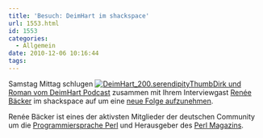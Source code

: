 ```yaml
---
title: 'Besuch: DeimHart im shackspace'
url: 1553.html
id: 1553
categories:
  - Allgemein
date: 2010-12-06 10:16:44
tags:
---
```


Samstag Mittag schlugen [![](https://blog.shackspace.de/wp-content/uploads/2010/12/DeimHart_200.serendipityThumb.png "DeimHart_200.serendipityThumb")](http://www.deimeke.net/dirk/blog/index.php?/categories/41-deimhart)[Dirk und Roman vom DeimHart Podcast](http://deimhart.net/) zusammen mit Ihrem Interviewgast [Renée Bäcker](http://www.renee-baecker.de/) im shackspace auf um eine [neue Folge aufzunehmen](http://deimhart.net/index.php?/archives/104-Folge-20-Perl.html).

Renée Bäcker ist eines der aktivsten Mitglieder der deutschen Community um die [Programmiersprache Perl](http://www.perl.org/) und Herausgeber des [Perl Magazins](http://www.perl-magazin.de/).